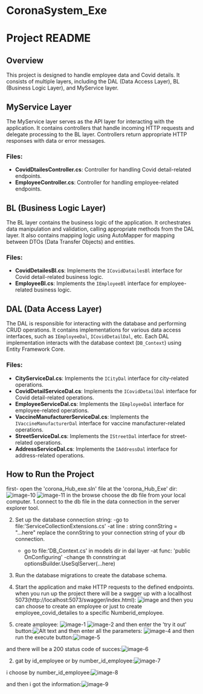 # CoronaSystem_Exe
# Project README

## Overview

This project is designed to handle employee data and Covid details. It consists of multiple layers, including the DAL (Data Access Layer), BL (Business Logic Layer), and MyService layer.


## MyService Layer
The MyService layer serves as the API layer for interacting with the application. It contains controllers that handle incoming HTTP requests and delegate processing to the BL layer. Controllers return appropriate HTTP responses with data or error messages.

### Files:
- **CovidDtailesController.cs**: Controller for handling Covid detail-related endpoints.
- **EmployeeController.cs**: Controller for handling employee-related endpoints.


## BL (Business Logic Layer)
The BL layer contains the business logic of the application. It orchestrates data manipulation and validation, calling appropriate methods from the DAL layer. It also contains mapping logic using AutoMapper for mapping between DTOs (Data Transfer Objects) and entities.

### Files:
- **CovidDetailesBl.cs**: Implements the `ICovidDatailesBl` interface for Covid detail-related business logic.
- **EmployeeBl.cs**: Implements the `IEmployeeBl` interface for employee-related business logic.


## DAL (Data Access Layer)
The DAL is responsible for interacting with the database and performing CRUD operations. It contains implementations for various data access interfaces, such as `IEmployeeDal`, `ICovidDetailDal`, etc. Each DAL implementation interacts with the database context (`DB_Context`) using Entity Framework Core.

### Files:
- **CityServiceDal.cs**: Implements the `ICityDal` interface for city-related operations.
- **CovidDetailServiceDal.cs**: Implements the `ICovidDetailDal` interface for Covid detail-related operations.
- **EmployeeServiceDal.cs**: Implements the `IEmployeeDal` interface for employee-related operations.
- **VaccineManufacturerServiceDal.cs**: Implements the `IVaccineManufacturerDal` interface for vaccine manufacturer-related operations.
- **StreetServiceDal.cs**: Implements the `IStreetDal` interface for street-related operations.
- **AddressServiceDal.cs**: Implements the `IAddressDal` interface for address-related operations.


## How to Run the Project
first- open the 'corona_Hub_exe.sln' file at the 'corona_Hub_Exe' dir:
![image-10](https://github.com/TovaGolimstok/CoronaSystem_Exe/assets/164151470/63f7177e-0ddb-4e82-9c79-9a2839c8e7a3)
![image-11](https://github.com/TovaGolimstok/CoronaSystem_Exe/assets/164151470/55545652-a5bc-4054-a8ec-44fbdb486307)
in the browse choose the db file from your local computer.
1.connect to the db file in the data connection in the server explorer tool.

2. Set up the database connection string:
      -go to file:'ServiceCollectionExtensions.cs'
      -at line :            string connString = "...here" replace the connString to your connection string of your db connection.
      - go to file:'DB_Context.cs' in models dir in dal layer 
      -at func: 'public OnConfiguring' 
      -change th connstring:at optionsBuilder.UseSqlServer(...here)

3. Run the database migrations to create the database schema.

4. Start the application and make HTTP requests to the defined endpoints.
when you run up the project there will be a swgger up with a locallhost 5073(http://localhost:5073/swagger/index.html):
![image](https://github.com/TovaGolimstok/CoronaSystem_Exe/assets/164151470/d18b4136-b8d9-4c16-a8a0-137f20398b34)
and then you can choose to create an employee or just to create employee_covid_detailes to a specific Numberid_employee.
1. create amployee:
![image-1](https://github.com/TovaGolimstok/CoronaSystem_Exe/assets/164151470/19fa4788-04e8-4c10-abe6-91522576a90a)
![image-2](https://github.com/TovaGolimstok/CoronaSystem_Exe/assets/164151470/05f5c221-6350-44ed-ad09-a391f53b8ddb)
and then enter the 'try it out' button:![Alt text](image-3.png)
and then enter all the parameters:
![image-4](https://github.com/TovaGolimstok/CoronaSystem_Exe/assets/164151470/8a8a5b83-4c20-4fd8-ac1d-349785a72ccb)
and then run the execute button:![image-5](https://github.com/TovaGolimstok/CoronaSystem_Exe/assets/164151470/4359ed90-f1f4-4977-8091-37d5f3588769)

and there will be a 200 status code of succes:![image-6](https://github.com/TovaGolimstok/CoronaSystem_Exe/assets/164151470/9111a005-64e8-451e-a432-e6f7ea24332e)


2. gat by id_employee or by number_id_employee:![image-7](https://github.com/TovaGolimstok/CoronaSystem_Exe/assets/164151470/7ba0b9d1-3f8b-4338-a2f6-e9b6fe70b7dc)

i choose by number_id_employee:![image-8](https://github.com/TovaGolimstok/CoronaSystem_Exe/assets/164151470/1a17c6c3-b0f9-4979-962a-5e80bab3e76a)

and then i got the information:![image-9](https://github.com/TovaGolimstok/CoronaSystem_Exe/assets/164151470/9d0d7dba-b201-4323-95ae-16115bdcf5ea)


